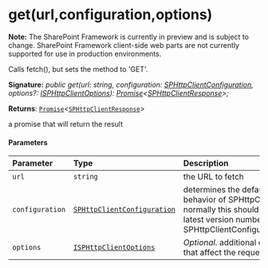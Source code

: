 # get(url,configuration,options)
**Note:** The SharePoint Framework is currently in preview and is subject to change. SharePoint Framework client-side web parts are not currently supported for use in production environments.



Calls fetch(), but sets the method to 'GET'.

**Signature:** _public get(url: string, configuration: [SPHttpClientConfiguration](../../sp-http/class/sphttpclientconfiguration.md),
    options?: [ISPHttpClientOptions](../../sp-http/interface/isphttpclientoptions.md)): [Promise](../../web-apis/class/promise.md)<[SPHttpClientResponse](../../sp-http/class/sphttpclientresponse.md)>;_

**Returns**: [`Promise`](../../web-apis/class/promise.md)<[`SPHttpClientResponse`](../../sp-http/class/sphttpclientresponse.md)>



a promise that will return the result

#### Parameters


| Parameter	   | Type    | Description |
|:-------------|:---------------|:------------|
| `url`    | `string` | the URL to fetch |
| `configuration`    | [`SPHttpClientConfiguration`](../../sp-http/class/sphttpclientconfiguration.md) | determines the default behavior of SPHttpClient; normally this should be the latest version number from SPHttpClientConfigurations |
| `options`    | [`ISPHttpClientOptions`](../../sp-http/interface/isphttpclientoptions.md) | _Optional._ additional options that affect the request |


